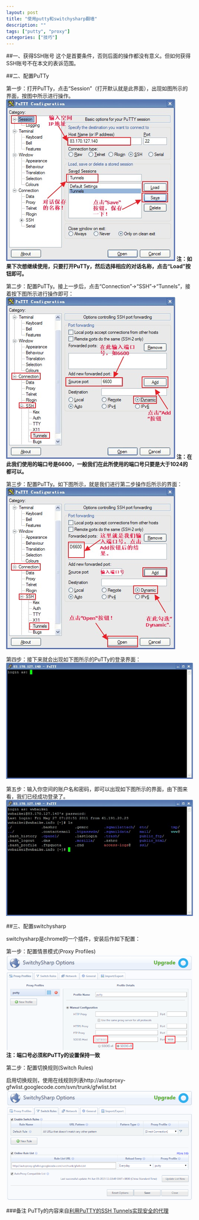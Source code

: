 ```yaml
---
layout: post
title: "使用putty和switchysharp翻墙"
description: ""
tags: ["putty", "proxy"]
categories: ["技巧"]
---
```


##一、获得SSH账号
这个是首要条件，否则后面的操作都没有意义。但如何获得SSH账号不在本文的表诉范围。

##二、配置PuTTy

第一步：打开PuTTy，点击“Session”（打开默认就是此界面），出现如图所示的界面，按图中所示进行操作。
![](/images/putty_configure1.jpg)
**注：如果下次想继续使用，只要打开PuTTy，然后选择相应的对话名称，点击“Load”按钮即可。**

第二步：配置PuTTy。接上一步后，点击“Connection”→“SSH”→“Tunnels”，接着按下图所示进行操作即可：
![](/images/putty_configure2.jpg)
**注：在此我们使用的端口号是6600，一般我们在此所使用的端口号只要是大于1024的都可以。**

第三步：配置PuTTy。如下图所示，就是我们进行第二步操作后所示的界面：
![](/images/putty_configure3.jpg)

第四步：接下来就会出现如下图所示的PuTTy的登录界面：
![](/images/putty_configure4.jpg)

第五步：输入你空间的账户名和密码，即可以出现如下图所示的界面，由下图来看，我们已经成功登录了。
![](/images/putty_configure5.jpg)

##三、配置switchysharp

switchysharp是chrome的一个插件，安装后作如下配置：

第一步：配置情景模式(Proxy Profiles)
![](/images/switchysharp1.png)
**注：端口号必须和PuTTy的设置保持一致**

第二步：配置切换规则(Switch Rules)

启用切换规则，使用在线规则列表http://autoproxy-gfwlist.googlecode.com/svn/trunk/gfwlist.txt
![](/images/switchysharp2.png)

###备注
PuTTy的内容来自[利用PuTTY的SSH Tunnels实现安全的代理](http://www.huluboke.com/putty-ssh-tunnels/)
